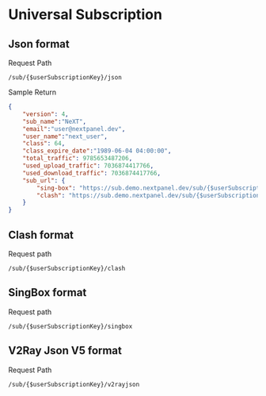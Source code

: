 # Universal Subscription

## Json format

Request Path

```
/sub/{$userSubscriptionKey}/json
```

Sample Return

```json
{
    "version": 4,
    "sub_name":"NeXT",
    "email":"user@nextpanel.dev",
    "user_name":"next_user",
    "class": 64,
    "class_expire_date":"1989-06-04 04:00:00",
    "total_traffic": 9785653487206,
    "used_upload_traffic": 7036874417766,
    "used_download_traffic": 7036874417766,
    "sub_url": {
        "sing-box": "https://sub.demo.nextpanel.dev/sub/{$userSubscriptionKey}/singbox",
        "clash": "https://sub.demo.nextpanel.dev/sub/{$userSubscriptionKey}/clash"
    }
}
```

## Clash format

Request path

```
/sub/{$userSubscriptionKey}/clash
```

## SingBox format

Request path

```
/sub/{$userSubscriptionKey}/singbox
```

## V2Ray Json V5 format

Request Path

```
/sub/{$userSubscriptionKey}/v2rayjson
```

